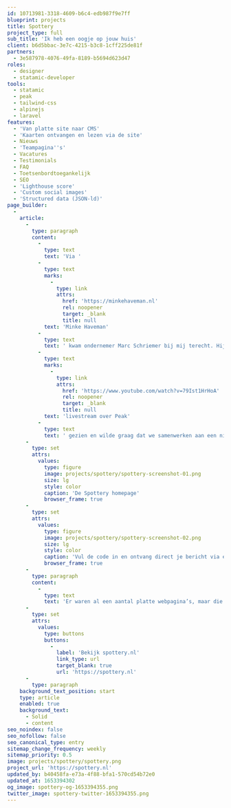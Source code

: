 ```yaml
---
id: 10713981-3318-4609-b6c4-edb987f9e7ff
blueprint: projects
title: Spottery
project_type: full
sub_title: 'Ik heb een oogje op jouw huis'
client: b6d5bbac-3e7c-4215-b3c8-1cff225de81f
partners:
  - 3e587978-4076-49fa-8189-b5694d623d47
roles:
  - designer
  - statamic-developer
tools:
  - statamic
  - peak
  - tailwind-css
  - alpinejs
  - laravel
features:
  - 'Van platte site naar CMS'
  - 'Kaarten ontvangen en lezen via de site'
  - Nieuws
  - 'Teampagina''s'
  - Vacatures
  - Testimonials
  - FAQ
  - Toetsenbordtoegankelijk
  - SEO
  - 'Lighthouse score'
  - 'Custom social images'
  - 'Structured data (JSON-ld)'
page_builder:
  -
    article:
      -
        type: paragraph
        content:
          -
            type: text
            text: 'Via '
          -
            type: text
            marks:
              -
                type: link
                attrs:
                  href: 'https://minkehaveman.nl'
                  rel: noopener
                  target: _blank
                  title: null
            text: 'Minke Haveman'
          -
            type: text
            text: ' kwam ondernemer Marc Schriemer bij mij terecht. Hij had mijn '
          -
            type: text
            marks:
              -
                type: link
                attrs:
                  href: 'https://www.youtube.com/watch?v=79Ist1HrHoA'
                  rel: noopener
                  target: _blank
                  title: null
            text: 'livestream over Peak'
          -
            type: text
            text: ' gezien en wilde graag dat we samenwerken aan een nieuwe voorkant voor Spottery. In de wooncrisis leek me dit een tof project om aan mee te werken: zie je een huis dat je eigenlijk wil hebben, maar dat niet te koop staat? Probeer het dan toch gewoon, met een simpel maar persoonlijk kaartje!'
      -
        type: set
        attrs:
          values:
            type: figure
            image: projects/spottery/spottery-screenshot-01.png
            size: lg
            style: color
            caption: 'De Spottery homepage'
            browser_frame: true
      -
        type: set
        attrs:
          values:
            type: figure
            image: projects/spottery/spottery-screenshot-02.png
            size: lg
            style: color
            caption: 'Vul de code in en ontvang direct je bericht via een API.'
            browser_frame: true
      -
        type: paragraph
        content:
          -
            type: text
            text: 'Er waren al een aantal platte webpagina’s, maar die hadden geen CMS. Ze zagen er netjes uit en er was een duidelijke, passende visuele stijl, maar de wens was om meer content toe te kunnen voegen. Daarbij moest de toegankelijkheid en zoekmachineoptimalisatie erop vooruit gaan. Zo gezegd, zo gedaan. Een nieuwe, toegankelijke en volledig aanpasbare website met nieuwe visuele elementen. Hoogtepunt: ontvangen kaartjes kun je direct via de website inlezen. Voer de code in en de website haalt de kaart op via de app van Spottery. Dit werkt drempelverlagend voor potentiële gebruikers.'
      -
        type: set
        attrs:
          values:
            type: buttons
            buttons:
              -
                label: 'Bekijk spottery.nl'
                link_type: url
                target_blank: true
                url: 'https://spottery.nl'
      -
        type: paragraph
    background_text_position: start
    type: article
    enabled: true
    background_text:
      - Solid
      - content
seo_noindex: false
seo_nofollow: false
seo_canonical_type: entry
sitemap_change_frequency: weekly
sitemap_priority: 0.5
image: projects/spottery/spottery.png
project_url: 'https://spottery.nl'
updated_by: b40458fa-e73a-4f88-bfa1-570cd54b72e0
updated_at: 1653394302
og_image: spottery-og-1653394355.png
twitter_image: spottery-twitter-1653394355.png
---
```

